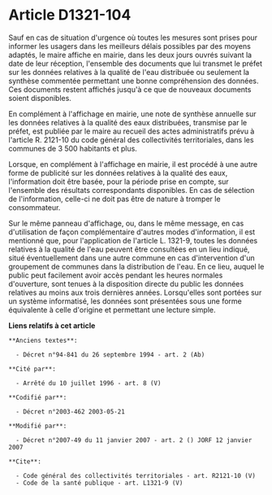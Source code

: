 # Article D1321-104

Sauf en cas de situation d'urgence où toutes les mesures sont prises pour informer les usagers dans les meilleurs délais
possibles par des moyens adaptés, le maire affiche en mairie, dans les deux jours ouvrés suivant la date de leur réception,
l'ensemble des documents que lui transmet le préfet sur les données relatives à la qualité de l'eau distribuée ou seulement
la synthèse commentée permettant une bonne compréhension des données. Ces documents restent affichés jusqu'à ce que de
nouveaux documents soient disponibles.

En complément à l'affichage en mairie, une note de synthèse annuelle sur les données relatives à la qualité des eaux
distribuées, transmise par le préfet, est publiée par le maire au recueil des actes administratifs prévu à l'article R.
2121-10 du code général des collectivités territoriales, dans les communes de 3 500 habitants et plus.

Lorsque, en complément à l'affichage en mairie, il est procédé à une autre forme de publicité sur les données relatives à la
qualité des eaux, l'information doit être basée, pour la période prise en compte, sur l'ensemble des résultats correspondants
disponibles. En cas de sélection de l'information, celle-ci ne doit pas être de nature à tromper le consommateur.

Sur le même panneau d'affichage, ou, dans le même message, en cas d'utilisation de façon complémentaire d'autres modes
d'information, il est mentionné que, pour l'application de l'article L. 1321-9, toutes les données relatives à la qualité de
l'eau peuvent être consultées en un lieu indiqué, situé éventuellement dans une autre commune en cas d'intervention d'un
groupement de communes dans la distribution de l'eau. En ce lieu, auquel le public peut facilement avoir accès pendant les
heures normales d'ouverture, sont tenues à la disposition directe du public les données relatives au moins aux trois
dernières années. Lorsqu'elles sont portées sur un système informatisé, les données sont présentées sous une forme
équivalente à celle d'origine et permettant une lecture simple.

**Liens relatifs à cet article**

	**Anciens textes**:

	  - Décret n°94-841 du 26 septembre 1994 - art. 2 (Ab)

	**Cité par**:

	  - Arrêté du 10 juillet 1996 - art. 8 (V)

	**Codifié par**:

	  - Décret n°2003-462 2003-05-21

	**Modifié par**:

	  - Décret n°2007-49 du 11 janvier 2007 - art. 2 () JORF 12 janvier 2007

	**Cite**:

	  - Code général des collectivités territoriales - art. R2121-10 (V)
	  - Code de la santé publique - art. L1321-9 (V)
